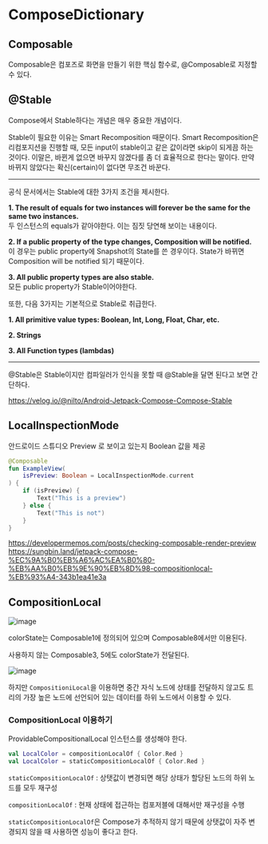 # ComposeDictionary
## Composable
Composable은 컴포즈로 화면을 만들기 위한 핵심 함수로, @Composable로 지정할 수 있다.

## @Stable
Compose에서 Stable하다는 개념은 매우 중요한 개념이다.

Stable이 필요한 이유는 Smart Recomposition 때문이다. Smart Recomposition은 리컴포지션을 진행할 때, 모든 input이 stable이고 같은 값이라면 skip이 되게끔 하는 것이다. 이말은, 바뀐게 없으면 바꾸지 않겠다를 좀 더 효율적으로 한다는 말이다. 만약 바뀌지 않았다는 확신(certain)이 없다면 무조건 바꾼다.

---

공식 문서에서는 Stable에 대한 3가지 조건을 제시한다.

**1. The result of equals for two instances will forever be the same for the same two instances.**   
두 인스턴스의 equals가 같아야한다. 이는 짐짓 당연해 보이는 내용이다.

**2. If a public property of the type changes, Composition will be notified.**   
이 경우는 public property에 Snapshot의 State를 쓴 경우이다. State가 바뀌면 Composition will be notified 되기 때문이다.

**3. All public property types are also stable.**   
모든 public property가 Stable이어야한다.

또한, 다음 3가지는 기본적으로 Stable로 취급한다.

**1. All primitive value types: Boolean, Int, Long, Float, Char, etc.**

**2. Strings**

**3. All Function types (lambdas)**

---

@Stable은 Stable이지만 컴파일러가 인식을 못할 때 @Stable을 달면 된다고 보면 간단하다.

https://velog.io/@nilto/Android-Jetpack-Compose-Compose-Stable

## LocalInspectionMode
안드로이드 스튜디오 Preview 로 보이고 있는지 Boolean 값을 제공   

```kotlin
@Composable
fun ExampleView(
    isPreview: Boolean = LocalInspectionMode.current
) {
    if (isPreview) {
        Text("This is a preview")
    } else {
        Text("This is not")
    }
}
```

https://developermemos.com/posts/checking-composable-render-preview   
https://sungbin.land/jetpack-compose-%EC%9A%B0%EB%A6%AC%EA%B0%80-%EB%AA%B0%EB%9E%90%EB%8D%98-compositionlocal-%EB%93%A4-343b1ea41e3a

## CompositionLocal
![image](https://github.com/jinukeu/ComposeDictionary/assets/81678959/566b0ba1-cceb-4463-938a-87198a862226)

colorState는 Composable1에 정의되어 있으며 Composable8에서만 이용된다.

사용하지 않는 Composable3, 5에도 colorState가 전달된다.

![image](https://github.com/jinukeu/ComposeDictionary/assets/81678959/b3083e87-e32b-4bf3-9248-4ca8121a5d61)

하지만 `CompositioniLocal`을 이용하면 중간 자식 노드에 상태를 전달하지 않고도 트리의 가장 높은 노드에 선언되어 있는 데이터를 하위 노드에서 이용할 수 있다.

### CompositionLocal 이용하기
ProvidableCompositionalLocal 인스턴스를 생성해야 한다.
```kotlin
val LocalColor = compositionLocalOf { Color.Red }
val LocalColor = staticCompositionLocalOf { Color.Red }
```

`staticCompositionLocalOf` : 상탯값이 변경되면 해당 상태가 할당된 노드의 하위 노드를 모두 재구성     

`compositionLocalOf` : 현재 상태에 접근하는 컴포저블에 대해서만 재구성을 수행   

`staticCompositionLocalOf`은 Compose가 추적하지 않기 때문에 상탯값이 자주 변경되지 않을 때 사용하면 성능이 좋다고 한다.   


